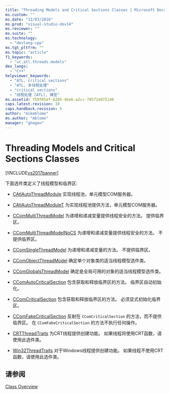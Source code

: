 ```yaml
---
title: "Threading Models and Critical Sections Classes | Microsoft Docs"
ms.custom: ""
ms.date: "12/03/2016"
ms.prod: "visual-studio-dev14"
ms.reviewer: ""
ms.suite: ""
ms.technology: 
  - "devlang-cpp"
ms.tgt_pltfrm: ""
ms.topic: "article"
f1_keywords: 
  - "vc.atl.threads.models"
dev_langs: 
  - "C++"
helpviewer_keywords: 
  - "ATL, critical sections"
  - "ATL, 多线程处理"
  - "critical sections"
  - "线程处理 [ATL], 模型"
ms.assetid: 759f05ef-6285-4be6-a2cc-78572dd75146
caps.latest.revision: 10
caps.handback.revision: 5
author: "mikeblome"
ms.author: "mblome"
manager: "ghogen"
---
```

# Threading Models and Critical Sections Classes
[!INCLUDE[vs2017banner](../assembler/inline/includes/vs2017banner.md)]

下面选件类定义了线程模型和临界区:  
  
-   [CAtlAutoThreadModule](../atl/reference/catlautothreadmodule-class.md) 实现线程池，单元模型COM服务器。  
  
-   [CAtlAutoThreadModuleT](../atl/reference/catlautothreadmodulet-class.md) 为实现线程池提供方法，单元模型COM服务器。  
  
-   [CComMultiThreadModel](../atl/reference/ccommultithreadmodel-class.md) 为递增和递减变量提供线程安全的方法。  提供临界区。  
  
-   [CComMultiThreadModelNoCS](../atl/reference/ccommultithreadmodelnocs-class.md) 为递增和递减变量提供线程安全的方法。  不提供临界区。  
  
-   [CComSingleThreadModel](../atl/reference/ccomsinglethreadmodel-class.md) 为递增和递减变量的方法。  不提供临界区。  
  
-   [CComObjectThreadModel](../Topic/CComObjectThreadModel.md) 确定单个对象类的适当线程模型选件类。  
  
-   [CComGlobalsThreadModel](../Topic/CComGlobalsThreadModel.md) 确定是全局可用的对象的适当线程模型选件类。  
  
-   [CComAutoCriticalSection](../atl/reference/ccomautocriticalsection-class.md) 包含获取和释放临界区的方法。  临界区自动初始化。  
  
-   [CComCriticalSection](../atl/reference/ccomcriticalsection-class.md) 包含获取和释放临界区的方法。  必须显式初始化临界区。  
  
-   [CComFakeCriticalSection](../atl/reference/ccomfakecriticalsection-class.md) 反射在 `CComCriticalSection` 的方法，而不提供临界区。  在 `CComFakeCriticalSection` 的方法不执行任何操作。  
  
-   [CRTThreadTraits](../atl/reference/crtthreadtraits-class.md) 为CRT线程提供创建功能。  如果线程将使用CRT函数，请使用此选件类。  
  
-   [Win32ThreadTraits](../atl/reference/win32threadtraits-class.md) 对于Windows线程提供创建功能。  如果线程不使用CRT函数，请使用此选件类。  
  
## 请参阅  
 [Class Overview](../atl/atl-class-overview.md)